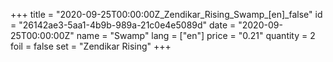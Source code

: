 +++
title = "2020-09-25T00:00:00Z_Zendikar_Rising_Swamp_[en]_false"
id = "26142ae3-5aa1-4b9b-989a-21c0e4e5089d"
date = "2020-09-25T00:00:00Z"
name = "Swamp"
lang = ["en"]
price = "0.21"
quantity = 2
foil = false
set = "Zendikar Rising"
+++

